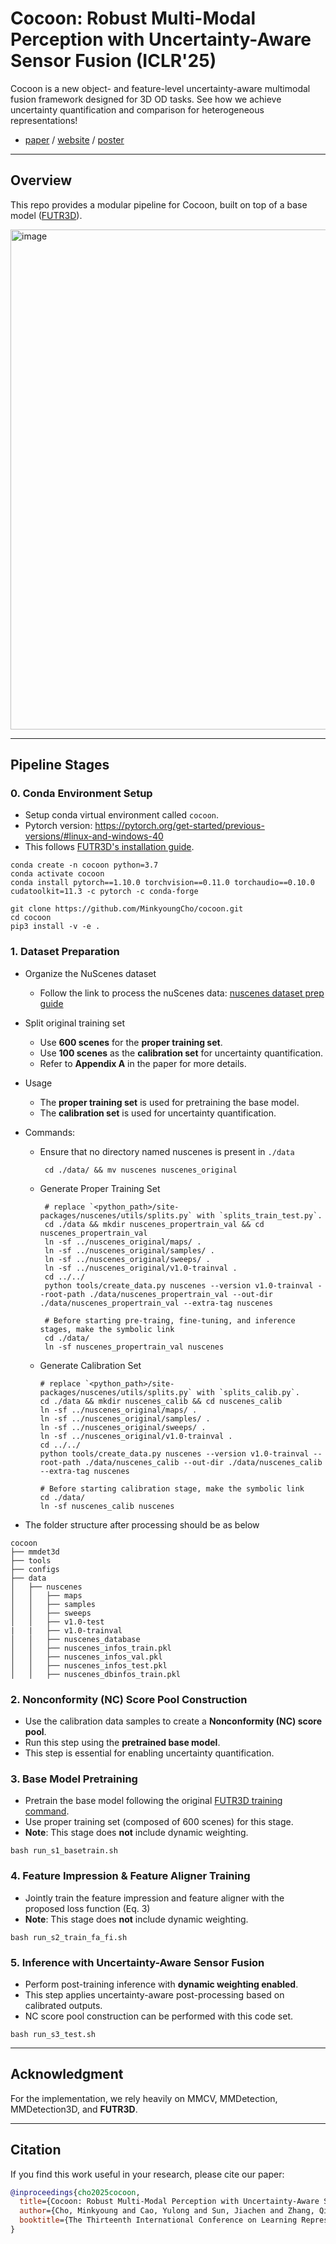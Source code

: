 # Cocoon: Robust Multi-Modal Perception with Uncertainty-Aware Sensor Fusion (ICLR'25) 

Cocoon is a new object- and feature-level uncertainty-aware multimodal fusion framework designed for 3D OD tasks. See how we achieve uncertainty quantification and comparison for heterogeneous representations!

- [paper](https://openreview.net/pdf?id=DKgAFfCs5F) / [website](https://minkyoungcho.github.io/cocoon/) / [poster](https://iclr.cc/media/PosterPDFs/ICLR%202025/30466.png)

---

## Overview

This repo provides a modular pipeline for Cocoon, built on top of a base model ([FUTR3D](https://github.com/NVlabs/FUTR3D)).

<img width="800" alt="image" src="https://github.com/user-attachments/assets/3704fd18-a187-45bd-9b55-bb26ce7b6500" />


---

## Pipeline Stages

### 0. Conda Environment Setup

- Setup conda virtual environment called `cocoon`.
- Pytorch version: https://pytorch.org/get-started/previous-versions/#linux-and-windows-40
- This follows [FUTR3D's installation guide](https://github.com/Tsinghua-MARS-Lab/futr3d#installation).
```
conda create -n cocoon python=3.7
conda activate cocoon
conda install pytorch==1.10.0 torchvision==0.11.0 torchaudio==0.10.0 cudatoolkit=11.3 -c pytorch -c conda-forge

git clone https://github.com/MinkyoungCho/cocoon.git
cd cocoon
pip3 install -v -e .
```

### 1. Dataset Preparation

- Organize the NuScenes dataset
   - Follow the link to process the nuScenes data: [nuscenes dataset prep guide](https://github.com/open-mmlab/mmdetection3d/blob/main/docs/en/advanced_guides/datasets/nuscenes.md#dataset-preparation)
     
- Split original training set 
   - Use **600 scenes** for the **proper training set**.  
   - Use **100 scenes** as the **calibration set** for uncertainty quantification.  
   - Refer to **Appendix A** in the paper for more details.
     
- Usage
   - The **proper training set** is used for pretraining the base model.
   - The **calibration set** is used for uncertainty quantification.
 
- Commands:
   - Ensure that no directory named nuscenes is present in `./data`
     ```
      cd ./data/ && mv nuscenes nuscenes_original
     ```
  - Generate Proper Training Set
     ```
      # replace `<python_path>/site-packages/nuscenes/utils/splits.py` with `splits_train_test.py`.
      cd ./data && mkdir nuscenes_propertrain_val && cd nuscenes_propertrain_val
      ln -sf ../nuscenes_original/maps/ .
      ln -sf ../nuscenes_original/samples/ .
      ln -sf ../nuscenes_original/sweeps/ .
      ln -sf ../nuscenes_original/v1.0-trainval .
      cd ../../
      python tools/create_data.py nuscenes --version v1.0-trainval --root-path ./data/nuscenes_propertrain_val --out-dir ./data/nuscenes_propertrain_val --extra-tag nuscenes
   
      # Before starting pre-traing, fine-tuning, and inference stages, make the symbolic link
      cd ./data/
      ln -sf nuscenes_propertrain_val nuscenes 
      ```

   - Generate Calibration Set
   
      ```
      # replace `<python_path>/site-packages/nuscenes/utils/splits.py` with `splits_calib.py`.
      cd ./data && mkdir nuscenes_calib && cd nuscenes_calib
      ln -sf ../nuscenes_original/maps/ .
      ln -sf ../nuscenes_original/samples/ .
      ln -sf ../nuscenes_original/sweeps/ .
      ln -sf ../nuscenes_original/v1.0-trainval .
      cd ../../
      python tools/create_data.py nuscenes --version v1.0-trainval --root-path ./data/nuscenes_calib --out-dir ./data/nuscenes_calib --extra-tag nuscenes
      
      # Before starting calibration stage, make the symbolic link
      cd ./data/
      ln -sf nuscenes_calib nuscenes 
      ```

- The folder structure after processing should be as below 

```
cocoon
├── mmdet3d
├── tools
├── configs
├── data
│   ├── nuscenes
│   │   ├── maps
│   │   ├── samples
│   │   ├── sweeps
│   │   ├── v1.0-test
|   |   ├── v1.0-trainval
│   │   ├── nuscenes_database
│   │   ├── nuscenes_infos_train.pkl
│   │   ├── nuscenes_infos_val.pkl
│   │   ├── nuscenes_infos_test.pkl
│   │   ├── nuscenes_dbinfos_train.pkl
```


### 2. Nonconformity (NC) Score Pool Construction

- Use the calibration data samples to create a **Nonconformity (NC) score pool**.
- Run this step using the **pretrained base model**.
- This step is essential for enabling uncertainty quantification.



### 3. Base Model Pretraining

- Pretrain the base model following the original [FUTR3D training command](https://github.com/Tsinghua-MARS-Lab/futr3d?tab=readme-ov-file#train).
- Use proper training set (composed of 600 scenes) for this stage.
- **Note**: This stage does **not** include dynamic weighting.


```
bash run_s1_basetrain.sh
```


### 4. Feature Impression \& Feature Aligner Training 
- Jointly train the feature impression and feature aligner with the proposed loss function (Eq. 3)
- **Note**: This stage does **not** include dynamic weighting.

```
bash run_s2_train_fa_fi.sh
```



### 5. Inference with Uncertainty-Aware Sensor Fusion 

- Perform post-training inference with **dynamic weighting enabled**.
- This step applies uncertainty-aware post-processing based on calibrated outputs.
- NC score pool construction can be performed with this code set.

```
bash run_s3_test.sh
```

---

## Acknowledgment

For the implementation, we rely heavily on MMCV, MMDetection, MMDetection3D, and **FUTR3D**. 

---

## Citation

If you find this work useful in your research, please cite our paper:

```bibtex
@inproceedings{cho2025cocoon,
  title={Cocoon: Robust Multi-Modal Perception with Uncertainty-Aware Sensor Fusion},
  author={Cho, Minkyoung and Cao, Yulong and Sun, Jiachen and Zhang, Qingzhao and Pavone, Marco and Park, Jeong Joon and Yang, Heng and Mao, Zhuoqing},
  booktitle={The Thirteenth International Conference on Learning Representations}
}

